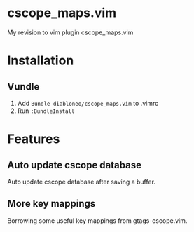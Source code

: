cscope_maps.vim
===============

My revision to vim plugin cscope_maps.vim

# Installation

## Vundle

1. Add `Bundle diabloneo/cscope_maps.vim` to .vimrc
2. Run `:BundleInstall`

# Features

## Auto update cscope database

Auto update cscope database after saving a buffer.

## More key mappings

Borrowing some useful key mappings from gtags-cscope.vim.

